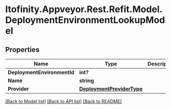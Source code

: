 # Itofinity.Appveyor.Rest.Refit.Model.DeploymentEnvironmentLookupModel
## Properties

Name | Type | Description | Notes
------------ | ------------- | ------------- | -------------
**DeploymentEnvironmentId** | **int?** |  | [optional] 
**Name** | **string** |  | [optional] 
**Provider** | [**DeploymentProviderType**](DeploymentProviderType.md) |  | [optional] 

[[Back to Model list]](../README.md#documentation-for-models) [[Back to API list]](../README.md#documentation-for-api-endpoints) [[Back to README]](../README.md)

